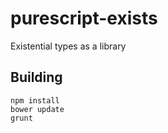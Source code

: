 # purescript-exists

Existential types as a library

## Building

```
npm install
bower update
grunt
```
